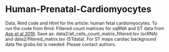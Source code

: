 # Human-Prenatal-Cardiomyocytes

Data, Rmd code and Html for the article: human fetal cardiomyocytes.  To run the code from Rmd:
Filtered count matrices for sqRNA and ST data from [ Asp et al 2019](https://www.spatialresearch.org). Save as: data2/all_cells_count_matrix_filtered.tsv (scRNA) and data2/filtered_matrix.tsv (STdata). For ST maps cardiac background data file grobs.list is needed. Please contact authors.
